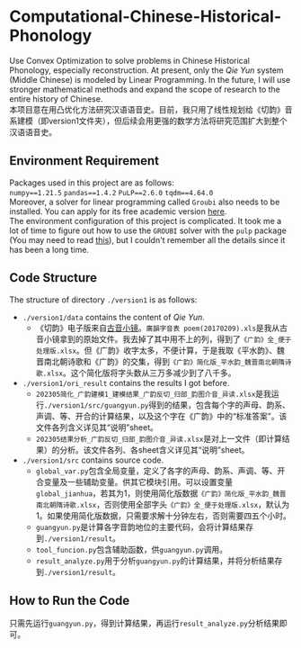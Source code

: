 # Computational-Chinese-Historical-Phonology
Use Convex Optimization to solve problems in Chinese Historical Phonology, especially reconstruction. At present, only the *Qie Yun* system (Middle Chinese) is modeled by Linear Programming. In the future, I will use stronger mathematical methods and expand the scope of research to the entire history of Chinese.  
本项目意在用凸优化方法研究汉语语音史。目前，我只用了线性规划给《切韵》音系建模（即version1文件夹），但后续会用更强的数学方法将研究范围扩大到整个汉语语音史。  

## Environment Requirement
Packages used in this project are as follows:  
`numpy==1.21.5`
`pandas==1.4.2`
`PuLP==2.6.0`
`tqdm==4.64.0`   
Moreover, a solver for linear programming called `Groubi` also needs to be installed. You can apply for its free academic version [here](https://coin-or.github.io/pulp/guides/how_to_configure_solvers.html).  
The environment configuration of this project is complicated. It took me a lot of time to figure out how to use the `GROUBI` solver with the `pulp` package (You may need to read [this](https://coin-or.github.io/pulp/guides/how_to_configure_solvers.html)), but I couldn't remember all the details since it has been a long time. 
## Code Structure
The structure of directory `./version1` is as follows:  
+ `./version1/data` contains the content of *Qie Yun*.
  + 《切韵》电子版来自[古音小镜](http://www.kaom.net/)。`廣韻字音表 poem(20170209).xls`是我从古音小镜拿到的原始文件。我去掉了其中用不上的列，得到了`《广韵》全_便于处理版.xlsx`。但《广韵》收字太多，不便计算，于是我取《平水韵》、魏晋南北朝诗歌和《广韵》的交集，得到`《广韵》简化版_平水韵_魏晋南北朝隋诗歌.xlsx`。这个简化版将字头数从三万多减少到了八千多。
+ `./version1/ori_result` contains the results I got before.
  + `202305简化_广韵建模1_建模结果_广韵反切_归部_韵图介音_异读.xlsx`是我运行`./version1/src/guangyun.py`得到的结果，包含每个字的声母、韵系、声调、等、开合的计算结果，以及这个字在《广韵》中的“标准答案”。该文件各列含义详见其“说明”sheet。
  + `202305结果分析_广韵反切_归部_韵图介音_异读.xlsx`是对上一文件（即计算结果）的分析。该文件各列、各sheet含义详见其“说明”sheet。
+ `./version1/src` contains source code.
  + `global_var.py`包含全局变量，定义了各字的声母、韵系、声调、等、开合变量及一些辅助变量。供其它模块引用。可以设置变量`global_jianhua`，若其为1，则使用简化版数据`《广韵》简化版_平水韵_魏晋南北朝隋诗歌.xlsx`，否则使用全部字头`《广韵》全_便于处理版.xlsx`，默认为1。如果使用简化版数据，只需要求解十分钟左右，否则需要四五个小时。
  + `guangyun.py`是计算各字音韵地位的主要代码，会将计算结果存到`./version1/result`。
  + `tool_funcion.py`包含辅助函数，供`guangyun.py`调用。
  + `result_analyze.py`用于分析`guangyun.py`的计算结果，并将分析结果存到`./version1/result`。

## How to Run the Code
只需先运行`guangyun.py`，得到计算结果，再运行`result_analyze.py`分析结果即可。
